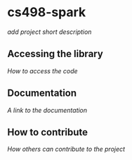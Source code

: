 # cs498-spark

*add project short description*

## Accessing the library

*How to access the code*

## Documentation

*A link to the documentation*

## How to contribute

*How others can contribute to the project*